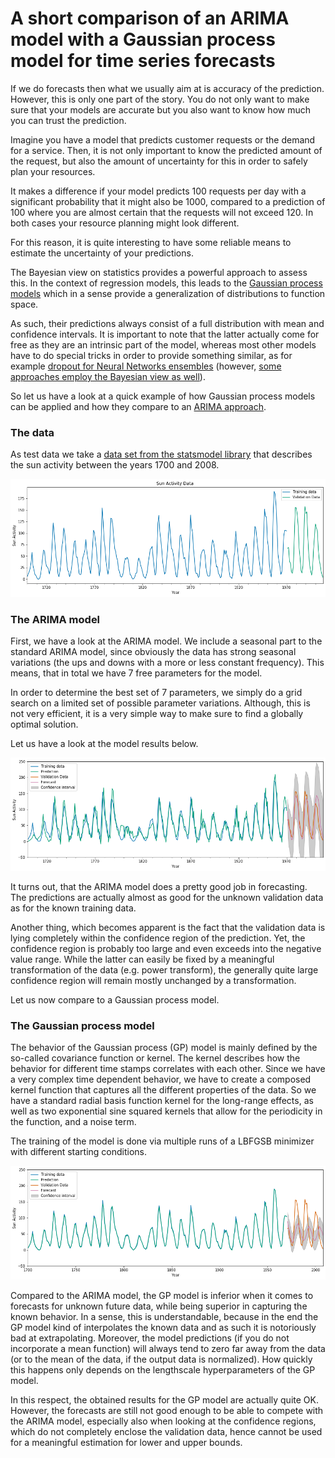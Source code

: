 # A short comparison of an ARIMA model with a Gaussian process model for time series forecasts

If we do forecasts then what we usually aim at is accuracy of the prediction. However, this is only one part of the story. You do not only want to make sure that your models are accurate but you also want to know how much you can trust the prediction.

Imagine you have a model that predicts customer requests or the demand for a service. Then, it is not only important to know the predicted amount of the request, but also the amount of uncertainty for this in order to safely plan your resources. 

It makes a difference if your model predicts 100 requests per day with a significant probability that it might also be 1000, compared to a prediction of 100 where you are almost certain that the requests will not exceed 120. In both cases your resource planning might look different. 

For this reason, it is quite interesting to have some reliable means to estimate the uncertainty of your predictions. 

The Bayesian view on statistics provides a powerful approach to assess this. In the context of regression models, this leads to the [Gaussian process models](www.gaussianprocess.org/gpml/) which in a sense provide a generalization of distributions to function space. 

As such, their predictions always consist of a full distribution with mean and confidence intervals. It is important to note that the latter actually come for free as they are an intrinsic part of the model, whereas most other models have to do special tricks in order to provide something similar, as for example [dropout for Neural Networks ensembles](https://arxiv.org/abs/1506.02142) (however, [some approaches employ the Bayesian view as well](https://eng.uber.com/neural-networks-uncertainty-estimation/)). 

So let us have a look at a quick example of how Gaussian process models can be applied and how they compare to an [ARIMA approach](https://www.digitalocean.com/community/tutorials/a-guide-to-time-series-forecasting-with-arima-in-python-3). 

### The data

As test data we take a [data set from the statsmodel library](www.statsmodels.org/stable/datasets/generated/sunspots.html) that describes the sun activity between the years 1700 and 2008.

![](/images/Data.png "The data used in this example (originally taken from [http://www.ngdc.noaa.gov/stp/solar/solarda3.html](http://www.ngdc.noaa.gov/stp/solar/solarda3.html))")

### The ARIMA model

First, we have a look at the ARIMA model. We include a seasonal part to the standard ARIMA model, since obviously the data has strong seasonal variations (the ups and downs with a more or less constant frequency). This means, that in total we have 7 free parameters for the model. 

In order to determine the best set of 7 parameters, we simply do a grid search on a limited set of possible parameter variations. Although, this is not very efficient, it is a very simple way to make sure to find a globally optimal solution.

Let us have a look at the model results below. 

![](/images/ARIMA_1_0_1__1_2_1_11__prediction.png "Results from the SARIMA model")

It turns out, that the ARIMA model does a pretty good job in forecasting. The predictions are actually almost as good for the unknown validation data as for the known training data. 

Another thing, which becomes apparent is the fact that the validation data is lying completely within the confidence region of the prediction. Yet, the confidence region is probably too large and even exceeds into the negative value range. While the latter can easily be fixed by a meaningful transformation of the data (e.g. power transform), the generally quite large  confidence region will remain mostly unchanged by a transformation.

Let us now compare to a Gaussian process model. 

### The Gaussian process model

The behavior of the Gaussian process (GP) model is mainly defined by the so-called covariance function or kernel. The kernel describes how the behavior for different time stamps correlates with each other. Since we have a very complex time dependent behavior, we have to create a composed kernel function that captures all the different properties of the data. So we have a standard radial basis function kernel for the long-range effects, as well as two exponential sine squared kernels that allow for the periodicity in the function, and a noise term. 

The training of the model is done via multiple runs of a LBFGSB minimizer with different starting conditions. 

![](/images/GP_prediction.png "Results from the Gaussian process model")

Compared to the ARIMA model, the GP model is inferior when it comes to forecasts for unknown future data, while being superior in capturing the known behavior. In a sense, this is understandable, because in the end the GP model kind of interpolates the known data and as such it is notoriously bad at extrapolating. Moreover, the model predictions (if you do not incorporate a mean function) will always tend to zero far away from the data (or to the mean of the data, if the output data is normalized). How quickly this happens only depends on the lengthscale hyperparameters of the GP model. 

In this respect, the obtained results for the GP model are actually quite OK. However, the forecasts are still not good enough to be able to compete with the ARIMA model, especially also when looking at the confidence regions, which do not completely enclose the validation data, hence cannot be used for a meaningful estimation for lower and upper bounds. 
